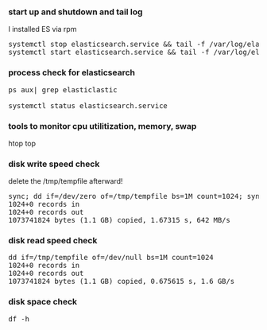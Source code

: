 ### start up and shutdown and tail log
I installed ES via rpm
<pre>
systemctl stop elasticsearch.service && tail -f /var/log/elasticsearch/elasticsearch.log
systemctl start elasticsearch.service && tail -f /var/log/elasticsearch/elasticsearch.log
</pre>

### process check for elasticsearch
<pre>
ps aux| grep elasticlastic

systemctl status elasticsearch.service
</pre>

### tools to monitor cpu utilitization, memory, swap
htop
top


### disk write speed check
delete the /tmp/tempfile afterward!
<pre>
sync; dd if=/dev/zero of=/tmp/tempfile bs=1M count=1024; sync
1024+0 records in
1024+0 records out
1073741824 bytes (1.1 GB) copied, 1.67315 s, 642 MB/s
</pre>

### disk read speed check
<pre>
dd if=/tmp/tempfile of=/dev/null bs=1M count=1024
1024+0 records in
1024+0 records out
1073741824 bytes (1.1 GB) copied, 0.675615 s, 1.6 GB/s
</pre>

### disk space check
<pre>
df -h
</pre>
